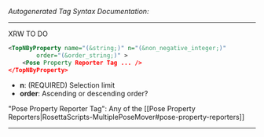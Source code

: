 _Autogenerated Tag Syntax Documentation:_

---
XRW TO DO

```xml
<TopNByProperty name="(&string;)" n="(&non_negative_integer;)"
        order="(&order_string;)" >
    <Pose Property Reporter Tag ... />
</TopNByProperty>
```

-   **n**: (REQUIRED) Selection limit
-   **order**: Ascending or descending order?


"Pose Property Reporter Tag": Any of the [[Pose Property Reporters|RosettaScripts-MultiplePoseMover#pose-property-reporters]]

---
